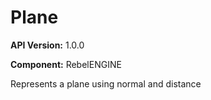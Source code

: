 # Plane

**API Version:** 1.0.0

**Component:** RebelENGINE

Represents a plane using normal and distance

